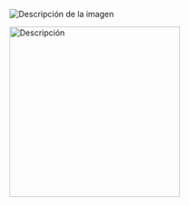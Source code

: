 

![Descripción de la imagen](https://example.com/imagen.jpg)

<img src="ruta/imagen.jpg" alt="Descripción" width="300">






